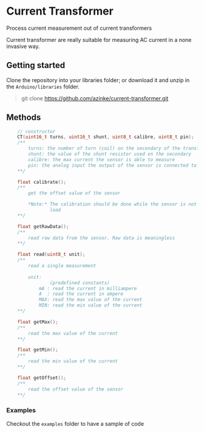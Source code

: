 # Current Transformer

Process current measurement out of current transformers

Current transformer are really suitable for measuring AC current in a none 
invasive way.

## Getting started

Clone the repository into your libraries folder; or download it and unzip in 
the `Arduino/libraries` folder.

> git clone https://github.com/azinke/current-transformer.git

## Methods

```c++
    // constructor
    CT(uint16_t turns, uint16_t shunt, uint8_t calibre, uint8_t pin);
    /**
        turns: the number of turn (coil) on the secondary of the transformer
        shunt: the value of the shunt resistor used on the secondary
        calibre: the max current the sensor is able to measure
        pin: the analog input the output of the sensor is connected to
    **/
```

```c++
    float calibrate();
    /**
        get the offset value of the sensor

        *Note:* The calibration should be done while the sensor is not under 
                load
    **/
```

```c++
    float getRawData();
    /**
        read raw data from the sensor. Raw data is meaningless
    **/ 
```

```c++
    float read(uint8_t unit);
    /**
        read a single measurement
        
        unit:
                (predefined constants)
            mA : read the current in milliampere
            A  : read the current in ampere
            MAX: read the max value of the current
            MIN: read the min value of the current
    **/
```

```c++
    float getMax();
    /**
        read the max value of the current
    **/
```

```c++
    float getMin();
    /**
        read the min value of the current
    **/
```

```c++
    float getOffset();
    /**
        read the offset value of the sensor
    **/
```
### Examples

Checkout the `examples` folder to have a sample of code


